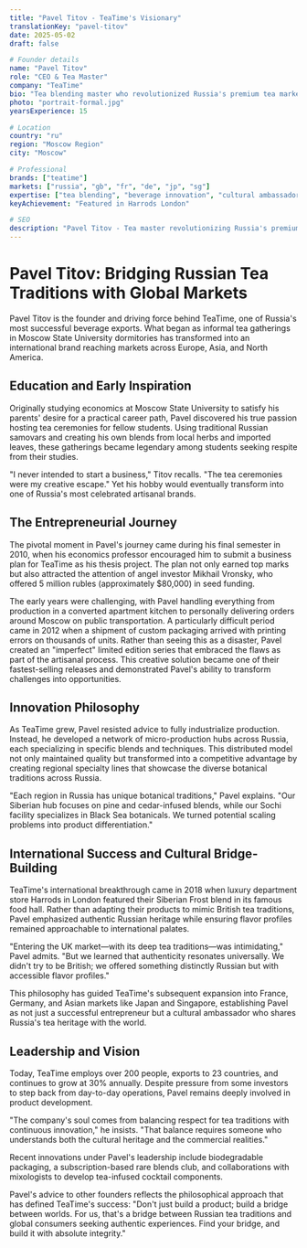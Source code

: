 ```yaml
---
title: "Pavel Titov - TeaTime's Visionary"
translationKey: "pavel-titov"
date: 2025-05-02
draft: false

# Founder details
name: "Pavel Titov"
role: "CEO & Tea Master"
company: "TeaTime"
bio: "Tea blending master who revolutionized Russia's premium tea market with unique botanical infusions."
photo: "portrait-formal.jpg"
yearsExperience: 15

# Location
country: "ru"
region: "Moscow Region"
city: "Moscow"

# Professional
brands: ["teatime"]
markets: ["russia", "gb", "fr", "de", "jp", "sg"]
expertise: ["tea blending", "beverage innovation", "cultural ambassador", "brand storytelling"]
keyAchievement: "Featured in Harrods London"

# SEO
description: "Pavel Titov - Tea master revolutionizing Russia's premium tea market."
---
```


# Pavel Titov: Bridging Russian Tea Traditions with Global Markets

Pavel Titov is the founder and driving force behind TeaTime, one of Russia's most successful beverage exports. What began as informal tea gatherings in Moscow State University dormitories has transformed into an international brand reaching markets across Europe, Asia, and North America.

## Education and Early Inspiration

Originally studying economics at Moscow State University to satisfy his parents' desire for a practical career path, Pavel discovered his true passion hosting tea ceremonies for fellow students. Using traditional Russian samovars and creating his own blends from local herbs and imported leaves, these gatherings became legendary among students seeking respite from their studies.

"I never intended to start a business," Titov recalls. "The tea ceremonies were my creative escape." Yet his hobby would eventually transform into one of Russia's most celebrated artisanal brands.

## The Entrepreneurial Journey

The pivotal moment in Pavel's journey came during his final semester in 2010, when his economics professor encouraged him to submit a business plan for TeaTime as his thesis project. The plan not only earned top marks but also attracted the attention of angel investor Mikhail Vronsky, who offered 5 million rubles (approximately $80,000) in seed funding.

The early years were challenging, with Pavel handling everything from production in a converted apartment kitchen to personally delivering orders around Moscow on public transportation. A particularly difficult period came in 2012 when a shipment of custom packaging arrived with printing errors on thousands of units. Rather than seeing this as a disaster, Pavel created an "imperfect" limited edition series that embraced the flaws as part of the artisanal process. This creative solution became one of their fastest-selling releases and demonstrated Pavel's ability to transform challenges into opportunities.

## Innovation Philosophy

As TeaTime grew, Pavel resisted advice to fully industrialize production. Instead, he developed a network of micro-production hubs across Russia, each specializing in specific blends and techniques. This distributed model not only maintained quality but transformed into a competitive advantage by creating regional specialty lines that showcase the diverse botanical traditions across Russia.

"Each region in Russia has unique botanical traditions," Pavel explains. "Our Siberian hub focuses on pine and cedar-infused blends, while our Sochi facility specializes in Black Sea botanicals. We turned potential scaling problems into product differentiation."

## International Success and Cultural Bridge-Building

TeaTime's international breakthrough came in 2018 when luxury department store Harrods in London featured their Siberian Frost blend in its famous food hall. Rather than adapting their products to mimic British tea traditions, Pavel emphasized authentic Russian heritage while ensuring flavor profiles remained approachable to international palates.

"Entering the UK market—with its deep tea traditions—was intimidating," Pavel admits. "But we learned that authenticity resonates universally. We didn't try to be British; we offered something distinctly Russian but with accessible flavor profiles."

This philosophy has guided TeaTime's subsequent expansion into France, Germany, and Asian markets like Japan and Singapore, establishing Pavel as not just a successful entrepreneur but a cultural ambassador who shares Russia's tea heritage with the world.

## Leadership and Vision

Today, TeaTime employs over 200 people, exports to 23 countries, and continues to grow at 30% annually. Despite pressure from some investors to step back from day-to-day operations, Pavel remains deeply involved in product development.

"The company's soul comes from balancing respect for tea traditions with continuous innovation," he insists. "That balance requires someone who understands both the cultural heritage and the commercial realities."

Recent innovations under Pavel's leadership include biodegradable packaging, a subscription-based rare blends club, and collaborations with mixologists to develop tea-infused cocktail components.

Pavel's advice to other founders reflects the philosophical approach that has defined TeaTime's success: "Don't just build a product; build a bridge between worlds. For us, that's a bridge between Russian tea traditions and global consumers seeking authentic experiences. Find your bridge, and build it with absolute integrity."
